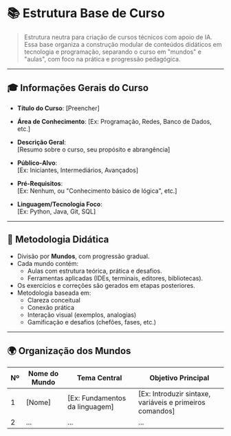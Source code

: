 # 📚 Estrutura Base de Curso

> Estrutura neutra para criação de cursos técnicos com apoio de IA. Essa base organiza a construção modular de conteúdos didáticos em tecnologia e programação, separando o curso em "mundos" e "aulas", com foco na prática e progressão pedagógica.

---

## 🎓 Informações Gerais do Curso

- **Título do Curso**: [Preencher]
- **Área de Conhecimento**: [Ex: Programação, Redes, Banco de Dados, etc.]
- **Descrição Geral**:  
  [Resumo sobre o curso, seu propósito e abrangência]

- **Público-Alvo**:  
  [Ex: Iniciantes, Intermediários, Avançados]

- **Pré-Requisitos**:  
  [Ex: Nenhum, ou "Conhecimento básico de lógica", etc.]

- **Linguagem/Tecnologia Foco**:  
  [Ex: Python, Java, Git, SQL]

---

## 🧭 Metodologia Didática

- Divisão por **Mundos**, com progressão gradual.
- Cada mundo contém:
  - Aulas com estrutura teórica, prática e desafios.
  - Ferramentas aplicadas (IDEs, terminais, editores, bibliotecas).
- Os exercícios e correções são gerados em etapas posteriores.
- Metodologia baseada em:
  - Clareza conceitual
  - Conexão prática
  - Interação visual (exemplos, analogias)
  - Gamificação e desafios (chefões, fases, etc.)

---

## 🌍 Organização dos Mundos

| Nº | Nome do Mundo       | Tema Central                  | Objetivo Principal                                  |
|----|---------------------|-------------------------------|-----------------------------------------------------|
| 1  | [Nome]              | [Ex: Fundamentos da linguagem]| [Ex: Introduzir sintaxe, variáveis e primeiros comandos] |
| 2  | ...                 | ...                           | ...                                                 |

